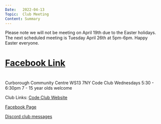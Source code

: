 ```yaml
---
Date:   2022-04-13
Topic:  Club Meeting
Content: Summary
---
```

Please note we will not be meeting on April 19th due to the Easter holidays. The next scheduled meeting is Tuesday April 26th at 5pm-6pm. Happy Easter everyone.

# [Facebook Link](https://www.facebook.com/1481985248595237/posts/4768058389987890/)

#
Curborough Community Centre
WS13 7NY
Code Club
Wednesdays 5:30 - 6:30pm
7 - 15 year olds welcome

Club Links:
[Code Club Website](https://lichfield-code-club.github.io/)

[Facebook Page](https://www.facebook.com/LichfieldCoders)

[Discord club messages](https://discord.gg/szz6xGK)
